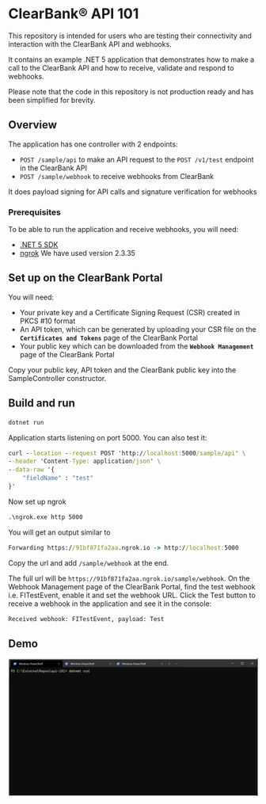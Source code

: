 # ClearBank® API 101

This repository is intended for users who are testing their connectivity and interaction with the ClearBank API and webhooks.

It contains an example .NET 5 application that demonstrates how to make a call to the ClearBank API and how to receive, validate and respond to webhooks.

Please note that the code in this repository is not production ready and has been simplified for brevity.

## Overview

The application has one controller with 2 endpoints:

- `POST /sample/api` to make an API request to the `POST /v1/test` endpoint in the ClearBank API
- `POST /sample/webhook` to receive webhooks from ClearBank

It does payload signing for API calls and signature verification for webhooks

### Prerequisites

To be able to run the application and receive webhooks, you will need:

- [.NET 5 SDK](https://dotnet.microsoft.com/download/dotnet/5.0)
- [ngrok](https://ngrok.com/) We have used version 2.3.35

## Set up on the ClearBank Portal

You will need:

- Your private key and a Certificate Signing Request (CSR) created in PKCS #10 format
- An API token, which can be generated by uploading your CSR file on the **`Certificates and Tokens`** page of the ClearBank Portal
- Your public key which can be downloaded from the **`Webhook Management`** page of the ClearBank Portal

Copy your public key, API token and the ClearBank public key into the SampleController constructor.

## Build and run

```cmd
dotnet run
```

Application starts listening on port 5000.
You can also test it:

```cmd
curl --location --request POST 'http://localhost:5000/sample/api' \
--header 'Content-Type: application/json' \
--data-raw '{
    "fieldName" : "test"
}'
```

Now set up ngrok

```cmd
.\ngrok.exe http 5000
```

You will get an output similar to

```cmd
Forwarding https://91bf871fa2aa.ngrok.io -> http://localhost:5000 
```

Copy the url and add `/sample/webhook` at the end.

The full url will be `https://91bf871fa2aa.ngrok.io/sample/webhook`.
On the Webhook Management page of the ClearBank Portal, find the test webhook i.e. FITestEvent, enable it and set the webhook URL.
Click the Test button to receive a webhook in the application and see it in the console:

```cmd
Received webhook: FITestEvent, payload: Test
```

## Demo

![demo](/Media/api-101.gif)
